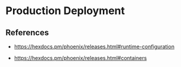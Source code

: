 # Production Deployment

## References

- https://hexdocs.pm/phoenix/releases.html#runtime-configuration

- https://hexdocs.pm/phoenix/releases.html#containers
